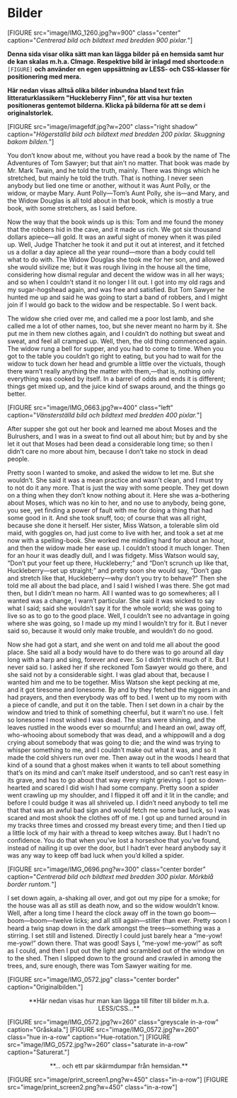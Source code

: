 Bilder
==========
[FIGURE src="image/IMG_1260.jpg?w=900" class="center" caption="*Centrerad bild och bildtext med bredden 900 pixlar.*"]

**Denna sida visar olika sätt man kan lägga bilder på en hemsida samt hur de kan skalas m.h.a. CImage. Respektive
bild är inlagd med shortcode:n** `[FIGURE]` **och använder en egen uppsättning av LESS- och CSS-klasser för positionering
med mera.**

**Här nedan visas alltså olika bilder inbundna bland text från litteraturklassikern "Huckleberry Finn", för att visa
hur texten positioneras gentemot bilderna. Klicka på bilderna för att se dem i originalstorlek.**

[FIGURE src="image/imagefdf.jpg?w=200" class="right shadow" caption="*Högerställd bild och bildtext med bredden 200 pixlar. Skuggning bakom bilden.*"]

You don’t know about me, without you have read a book by the
name of The Adventures of Tom Sawyer; but that ain’t no matter. That
book was made by Mr. Mark Twain, and he told the truth, mainly.
There was things which he stretched, but mainly he told the truth.
That is nothing. I never seen anybody but lied one time or another,
without it was Aunt Polly, or the widow, or maybe Mary. Aunt
Polly—Tom’s Aunt Polly, she is—and Mary, and the Widow Douglas
is all told about in that book, which is mostly a true book, with some
stretchers, as I said before.

Now the way that the book winds up is this: Tom and me found
the money that the robbers hid in the cave, and it made us rich. We
got six thousand dollars apiece—all gold. It was an awful sight of
money when it was piled up. Well, Judge Thatcher he took it and put
it out at interest, and it fetched us a dollar a day apiece all the year
round—more than a body could tell what to do with. The Widow
Douglas she took me for her son, and allowed she would sivilize me;
but it was rough living in the house all the time, considering how dismal
regular and decent the widow was in all her ways; and so when I
couldn’t stand it no longer I lit out. I got into my old rags and my
sugar-hogshead again, and was free and satisfied. But Tom Sawyer he
hunted me up and said he was going to start a band of robbers, and
I might join if I would go back to the widow and be respectable. So
I went back.

The widow she cried over me, and called me a poor lost lamb, and
she called me a lot of other names, too, but she never meant no harm
by it. She put me in them new clothes again, and I couldn’t do nothing
but sweat and sweat, and feel all cramped up. Well, then, the old
thing commenced again. The widow rung a bell for supper, and you
had to come to time. When you got to the table you couldn’t go
right to eating, but you had to wait for the widow to tuck down her
head and grumble a little over the victuals, though there warn’t really
anything the matter with them,—that is, nothing only everything
was cooked by itself. In a barrel of odds and ends it is different;
things get mixed up, and the juice kind of swaps around, and the
things go better.

[FIGURE src="image/IMG_0663.jpg?w=400" class="left" caption="*Vänsterställd bild och bildtext med bredden 400 pixlar.*"]

After supper she got out her book and learned me about Moses and
the Bulrushers, and I was in a sweat to find out all about him; but by
and by she let it out that Moses had been dead a considerable long
time; so then I didn’t care no more about him, because I don’t take
no stock in dead people.

Pretty soon I wanted to smoke, and asked the widow to let me. But
she wouldn’t. She said it was a mean practice and wasn’t clean, and I
must try to not do it any more. That is just the way with some people.
They get down on a thing when they don’t know nothing about it.
Here she was a-bothering about Moses, which was no kin to her, and
no use to anybody, being gone, you see, yet finding a power of fault
with me for doing a thing that had some good in it. And she took
snuff, too; of course that was all right, because she done it herself.
Her sister, Miss Watson, a tolerable slim old maid, with goggles on,
had just come to live with her, and took a set at me now with a
spelling-book. She worked me middling hard for about an hour, and
then the widow made her ease up. I couldn’t stood it much longer.
Then for an hour it was deadly dull, and I was fidgety. Miss Watson
would say, “Don’t put your feet up there, Huckleberry;” and “Don’t
scrunch up like that, Huckleberry—set up straight;” and pretty soon
she would say, “Don’t gap and stretch like that, Huckleberry—why
don’t you try to behave?” Then she told me all about the bad place,
and I said I wished I was there. She got mad then, but I didn’t mean
no harm. All I wanted was to go somewheres; all I wanted was a
change, I warn’t particular. She said it was wicked to say what I said;
said she wouldn’t say it for the whole world; she was going to live so
as to go to the good place. Well, I couldn’t see no advantage in going
where she was going, so I made up my mind I wouldn’t try for it. But
I never said so, because it would only make trouble, and wouldn’t do
no good.

Now she had got a start, and she went on and told me all about the
good place. She said all a body would have to do there was to go
around all day long with a harp and sing, forever and ever. So I didn’t
think much of it. But I never said so. I asked her if she reckoned Tom
Sawyer would go there, and she said not by a considerable sight. I
was glad about that, because I wanted him and me to be together.
Miss Watson she kept pecking at me, and it got tiresome and lonesome.
By and by they fetched the niggers in and had prayers, and
then everybody was off to bed. I went up to my room with a piece of
candle, and put it on the table. Then I set down in a chair by the
window and tried to think of something cheerful, but it warn’t no
use. I felt so lonesome I most wished I was dead. The stars were shining,
and the leaves rustled in the woods ever so mournful; and I
heard an owl, away off, who-whooing about somebody that was
dead, and a whippowill and a dog crying about somebody that was
going to die; and the wind was trying to whisper something to me,
and I couldn’t make out what it was, and so it made the cold shivers
run over me. Then away out in the woods I heard that kind of a
sound that a ghost makes when it wants to tell about something
that’s on its mind and can’t make itself understood, and so can’t rest
easy in its grave, and has to go about that way every night grieving. I
got so down-hearted and scared I did wish I had some company.
Pretty soon a spider went crawling up my shoulder, and I flipped it
off and it lit in the candle; and before I could budge it was all shriveled
up. I didn’t need anybody to tell me that that was an awful bad
sign and would fetch me some bad luck, so I was scared and most
shook the clothes off of me. I got up and turned around in my tracks
three times and crossed my breast every time; and then I tied up a little
lock of my hair with a thread to keep witches away. But I hadn’t
no confidence. You do that when you’ve lost a horseshoe that you’ve
found, instead of nailing it up over the door, but I hadn’t ever heard
anybody say it was any way to keep off bad luck when you’d killed a
spider.

[FIGURE src="image/IMG_0696.png?w=300" class="center border" caption="*Centrerad bild och bildtext med bredden 300 pixlar. Mörkblå border runtom.*"]

I set down again, a-shaking all over, and got out my pipe for a
smoke; for the house was all as still as death now, and so the widow
wouldn’t know. Well, after a long time I heard the clock away off in
the town go boom—boom—boom—twelve licks; and all still
again—stiller than ever. Pretty soon I heard a twig snap down in the
dark amongst the trees—something was a stirring. I set still and listened.
Directly I could just barely hear a “me-yow! me-yow!” down
there. That was good! Says I, “me-yow! me-yow!” as soft as I could,
and then I put out the light and scrambled out of the window on to
the shed. Then I slipped down to the ground and crawled in among
the trees, and, sure enough, there was Tom Sawyer waiting for me.

[FIGURE src="image/IMG_0572.jpg" class="center border" caption="Originalbilden."]

<center>**Här nedan visas hur man kan lägga till filter till bilder m.h.a. LESS/CSS...**</center>

[FIGURE src="image/IMG_0572.jpg?w=260" class="greyscale in-a-row" caption="Gråskala."]
[FIGURE src="image/IMG_0572.jpg?w=260" class="hue in-a-row" caption="Hue-rotation."]
[FIGURE src="image/IMG_0572.jpg?w=260" class="saturate in-a-row" caption="Saturerat."]

<center>**... och ett par skärmdumpar från hemsidan.**</center>

[FIGURE src="image/print_screen1.png?w=450" class="in-a-row"]
[FIGURE src="image/print_screen2.png?w=450" class="in-a-row"]
